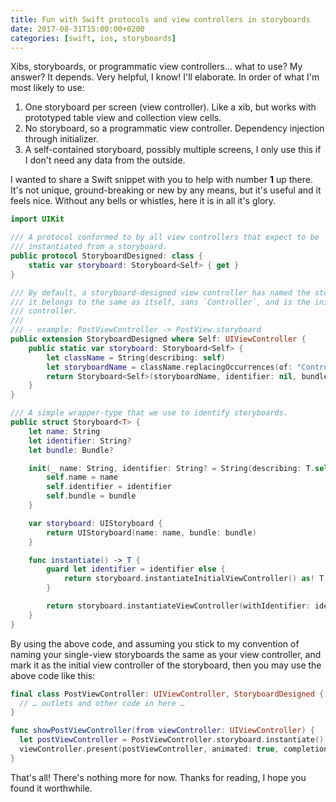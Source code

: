 ```yaml
---
title: Fun with Swift protocols and view controllers in storyboards
date: 2017-08-31T15:00:00+0200
categories: [swift, ios, storyboards]
---
```


Xibs, storyboards, or programmatic view controllers… what to use? My answer? It
depends. Very helpful, I know! I'll elaborate. In order of what I'm most
likely to use:

1. One storyboard per screen (view controller). Like a xib, but works with prototyped table view and collection view cells.
2. No storyboard, so a programmatic view controller. Dependency injection through initializer.
3. A self-contained storyboard, possibly multiple screens, I only use this if I don't need any data from the outside.


I wanted to share a Swift snippet with you to help with number **1** up there. It's not
unique, ground-breaking or new by any means, but it's useful and it feels nice.
Without any bells or whistles, here it is in all it's glory.

```swift
import UIKit

/// A protocol conformed to by all view controllers that expect to be
/// instantiated from a storyboard.
public protocol StoryboardDesigned: class {
    static var storyboard: Storyboard<Self> { get }
}

/// By default, a storyboard-designed view controller has named the storyboard
/// it belongs to the same as itself, sans `Controller`, and is the initial view
/// controller.
///
/// - example: PostViewController -> PostView.storyboard
public extension StoryboardDesigned where Self: UIViewController {
    public static var storyboard: Storyboard<Self> {
        let className = String(describing: self)
        let storyboardName = className.replacingOccurrences(of: "Controller", with: "")
        return Storyboard<Self>(storyboardName, identifier: nil, bundle: nil)
    }
}

/// A simple wrapper-type that we use to identify storyboards.
public struct Storyboard<T> {
    let name: String
    let identifier: String?
    let bundle: Bundle?

    init(_ name: String, identifier: String? = String(describing: T.self), bundle: Bundle? = nil) {
        self.name = name
        self.identifier = identifier
        self.bundle = bundle
    }

    var storyboard: UIStoryboard {
        return UIStoryboard(name: name, bundle: bundle)
    }

    func instantiate() -> T {
        guard let identifier = identifier else {
            return storyboard.instantiateInitialViewController() as! T
        }

        return storyboard.instantiateViewController(withIdentifier: identifier) as! T
    }
}
```

By using the above code, and assuming you stick to my convention of naming your
single-view storyboards the same as your view controller, and mark it as the
initial view controller of the storyboard, then you may use the above code like this:

```swift
final class PostViewController: UIViewController, StoryboardDesigned {
  // … outlets and other code in here …
}
```

```swift
func showPostViewController(from viewController: UIViewController) {
  let postViewController = PostViewController.storyboard.instantiate()
  viewController.present(postViewController, animated: true, completion: nil)
}
```

That's all! There's nothing more for now. Thanks for reading, I hope you found
it worthwhile.
